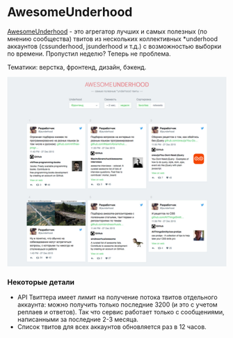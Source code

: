 # AwesomeUnderhood

[AwesomeUnderhood](http://ilyashubin.github.io/AwesomeUnderhood/) - это агрегатор лучших и самых полезных (по мнению сообщества) твитов из нескольких коллективных \*underhood аккаунтов (cssunderhood, jsunderhood и т.д.) с возможностью выборки по времени.
Пропустил неделю? Теперь не проблема.

Тематики: верстка, фронтенд, дизайн, бэкенд.

[![AwesomeUnderhood Screenshot](https://github.com/ilyashubin/AwesomeUnderhood/blob/master/screenshot.jpg?raw=true)](http://ilyashubin.github.io/AwesomeUnderhood/)

### Некоторые детали
* API Твиттера имеет лимит на получение потока твитов отдельного аккаунта: можно получить только последние 3200 (и это с учетом реплаев и ответов). Так что сервис работает только с сообщениями, написанными за последние 2-3 месяца.
* Список твитов для всех аккаунтов обновляется раз в 12 часов.
